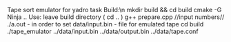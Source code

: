Tape sort emulator for yadro task
Build:\n
mkdir build && cd build
cmake -G Ninja ..
Use:
leave build directory ( cd .. )
g++ prepare.cpp
//input numbers//
./a.out - in order to set data/input.bin - file for emulated tape
cd build
./tape_emulator ../data/input.bin ../data/output.bin ../data/tape.conf
